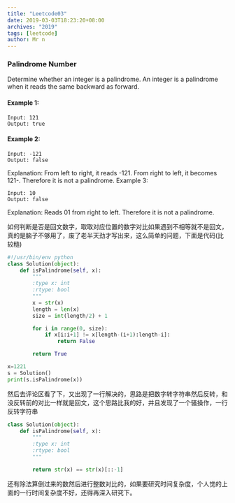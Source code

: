 ```yaml
---
title: "Leetcode03"
date: 2019-03-03T18:23:20+08:00
archives: "2019"
tags: [leetcode]
author: Mr n
---
```


### Palindrome Number

Determine whether an integer is a palindrome. An integer is a palindrome when it reads the same backward as forward.

#### Example 1:
```
Input: 121
Output: true
```
#### Example 2:
```
Input: -121
Output: false
```
Explanation: From left to right, it reads -121. From right to left, it becomes 121-. Therefore it is not a palindrome.
Example 3:
```
Input: 10
Output: false
```
Explanation: Reads 01 from right to left. Therefore it is not a palindrome.

如何判断是否是回文数字，取取对应位置的数字对比如果遇到不相等就不是回文，真的是脑子不够用了，废了老半天劲才写出来，这么简单的问题，下面是代码(比较糙)

```python
#!/usr/bin/env python
class Solution(object):
    def isPalindrome(self, x):
        """
        :type x: int
        :rtype: bool
        """
        x = str(x)
        length = len(x)
        size = int(length/2) + 1

        for i in range(0, size):
        	if x[i:i+1] != x[length-(i+1):length-i]:
        		return False

        return True

x=1221
s = Solution()
print(s.isPalindrome(x))
```
然后去评论区看了下，又出现了一行解决的，思路是把数字转字符串然后反转，和没反转前的对比一样就是回文，这个思路比我的好，并且发现了一个骚操作，一行反转字符串
```python
class Solution(object):
    def isPalindrome(self, x):
        """
        :type x: int
        :rtype: bool
        """

        return str(x) == str(x)[::-1]

```
还有除法算倒过来的数然后进行整数对比的，如果要研究时间复杂度，个人觉的上面的一行时间复杂度不好，还得再深入研究下。